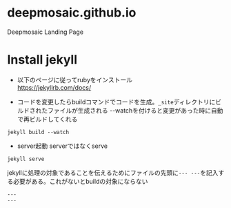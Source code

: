 # deepmosaic.github.io
Deepmosaic Landing Page


# Install jekyll
- 以下のページに従ってrubyをインストール  
  https://jekyllrb.com/docs/  

- コードを変更したらbuildコマンドでコードを生成。`_site`ディレクトリにビルドされたファイルが生成される
  --watchを付けると変更があった時に自動で再ビルドしてくれる
```
jekyll build --watch
```

- server起動
serverではなくserve
```
jekyll serve
```

jekyllに処理の対象であることを伝えるためにファイルの先頭に`--- ---`を記入する必要がある。これがないとbuildの対象にならない
```
---
---
```
